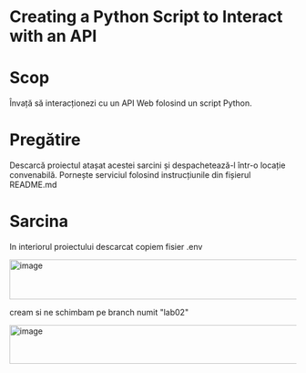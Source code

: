 ﻿# Creating a Python Script to Interact with an API

# Scop

Învață să interacționezi cu un API Web folosind un script Python.

# Pregătire

Descarcă proiectul atașat acestei sarcini și despachetează-l într-o locație convenabilă. Pornește serviciul folosind instrucțiunile din fișierul README.md

# Sarcina

In interiorul proiectului descarcat copiem fisier .env 

<img width="650" height="70" alt="image" src="https://github.com/user-attachments/assets/bdb34b80-d8e4-4a6c-92d9-5cec25f3a2ff" />

cream si ne schimbam pe branch numit "lab02"

<img width="700" height="68" alt="image" src="https://github.com/user-attachments/assets/c5d2a5ae-2365-4984-a339-b5ea09b138b2" />

